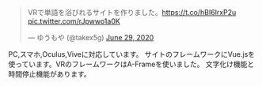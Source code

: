<blockquote class="twitter-tweet"><p lang="ja" dir="ltr">VRで単語を浴びれるサイトを作りました。<a href="https://t.co/hBI6lrxP2u">https://t.co/hBI6lrxP2u</a> <a href="https://t.co/rJpwwo1a0K">pic.twitter.com/rJpwwo1a0K</a></p>&mdash; ゆうもや (@takex5g) <a href="https://twitter.com/takex5g/status/1277572093081575424?ref_src=twsrc%5Etfw">June 29, 2020</a></blockquote> 
PC,スマホ,Oculus,Viveに対応しています。
サイトのフレームワークにVue.jsを使っています。VRのフレームワークはA-Frameを使いました。
文字化け機能と時間停止機能があります。

